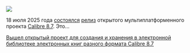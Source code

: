 <!--2025-07-20 04:12:51-->
<div class="yb">
  <div class="rss habr"><img src="https://habrastorage.org/getpro/habr/upload_files/17e/cdb/5b0/17ecdb5b00b1bb2888f08c16f5235385.png" /><p>18 июля 2025&nbsp;года <a href="https://github.com/kovidgoyal/calibre/releases/tag/v8.7.0" rel="noopener noreferrer nofollow">состоялся</a> <a href="https://calibre-ebook.com/whats-new" rel="noopener noreferrer nofollow">релиз</a> открытого мультиплатформенного проекта <a href="https://calibre-ebook.com/" rel="noopener noreferrer nofollow">Calibre 8.7</a>. Это... <p class="titl"><a href="https://habr.com/ru/news/929200/?utm_source=habrahabr&utm_medium=rss&utm_campaign=929200">Вышел открытый проект для создания и хранения в электронной библиотеке электронных книг разного формата Calibre 8.7</a></p></div>
</div>
